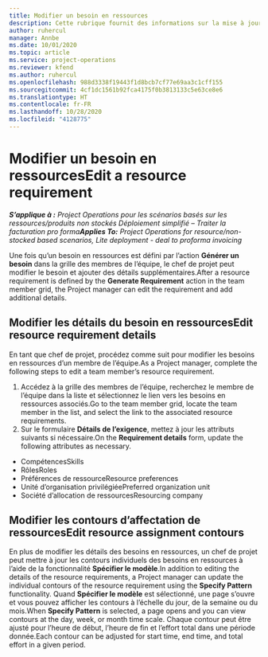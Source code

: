 ```yaml
---
title: Modifier un besoin en ressources
description: Cette rubrique fournit des informations sur la mise à jour des informations sur les besoins en ressources.
author: ruhercul
manager: Annbe
ms.date: 10/01/2020
ms.topic: article
ms.service: project-operations
ms.reviewer: kfend
ms.author: ruhercul
ms.openlocfilehash: 988d3338f19443f1d8bcb7cf77e69aa3c1cff155
ms.sourcegitcommit: 4cf1dc1561b92fca4175f0b3813133c5e63ce8e6
ms.translationtype: HT
ms.contentlocale: fr-FR
ms.lasthandoff: 10/28/2020
ms.locfileid: "4128775"
---
```

# <a name="edit-a-resource-requirement"></a><span data-ttu-id="5f4d6-103">Modifier un besoin en ressources</span><span class="sxs-lookup"><span data-stu-id="5f4d6-103">Edit a resource requirement</span></span>

<span data-ttu-id="5f4d6-104">_**S’applique à :** Project Operations pour les scénarios basés sur les ressources/produits non stockés Déploiement simplifié – Traiter la facturation pro forma_</span><span class="sxs-lookup"><span data-stu-id="5f4d6-104">_**Applies To:** Project Operations for resource/non-stocked based scenarios, Lite deployment - deal to proforma invoicing_</span></span>

<span data-ttu-id="5f4d6-105">Une fois qu’un besoin en ressources est défini par l’action **Générer un besoin** dans la grille des membres de l’équipe, le chef de projet peut modifier le besoin et ajouter des détails supplémentaires.</span><span class="sxs-lookup"><span data-stu-id="5f4d6-105">After a resource requirement is defined by the **Generate Requirement** action in the team member grid, the Project manager can edit the requirement and add additional details.</span></span>

## <a name="edit-resource-requirement-details"></a><span data-ttu-id="5f4d6-106">Modifier les détails du besoin en ressources</span><span class="sxs-lookup"><span data-stu-id="5f4d6-106">Edit resource requirement details</span></span>

<span data-ttu-id="5f4d6-107">En tant que chef de projet, procédez comme suit pour modifier les besoins en ressources d’un membre de l’équipe.</span><span class="sxs-lookup"><span data-stu-id="5f4d6-107">As a Project manager, complete the following steps to edit a team member’s resource requirement.</span></span>

1. <span data-ttu-id="5f4d6-108">Accédez à la grille des membres de l’équipe, recherchez le membre de l’équipe dans la liste et sélectionnez le lien vers les besoins en ressources associés.</span><span class="sxs-lookup"><span data-stu-id="5f4d6-108">Go to the team member grid, locate the team member in the list, and select the link to the associated resource requirements.</span></span>
2. <span data-ttu-id="5f4d6-109">Sur le formulaire **Détails de l’exigence**, mettez à jour les attributs suivants si nécessaire.</span><span class="sxs-lookup"><span data-stu-id="5f4d6-109">On the **Requirement details** form, update the following attributes as necessary.</span></span>

- <span data-ttu-id="5f4d6-110">Compétences</span><span class="sxs-lookup"><span data-stu-id="5f4d6-110">Skills</span></span>
- <span data-ttu-id="5f4d6-111">Rôles</span><span class="sxs-lookup"><span data-stu-id="5f4d6-111">Roles</span></span>
- <span data-ttu-id="5f4d6-112">Préférences de ressource</span><span class="sxs-lookup"><span data-stu-id="5f4d6-112">Resource preferences</span></span>
- <span data-ttu-id="5f4d6-113">Unité d’organisation privilégiée</span><span class="sxs-lookup"><span data-stu-id="5f4d6-113">Preferred organization unit</span></span>
- <span data-ttu-id="5f4d6-114">Société d’allocation de ressources</span><span class="sxs-lookup"><span data-stu-id="5f4d6-114">Resourcing company</span></span>

## <a name="edit-resource-assignment-contours"></a><span data-ttu-id="5f4d6-115">Modifier les contours d’affectation de ressources</span><span class="sxs-lookup"><span data-stu-id="5f4d6-115">Edit resource assignment contours</span></span>

<span data-ttu-id="5f4d6-116">En plus de modifier les détails des besoins en ressources, un chef de projet peut mettre à jour les contours individuels des besoins en ressources à l’aide de la fonctionnalité **Spécifier le modèle**.</span><span class="sxs-lookup"><span data-stu-id="5f4d6-116">In addition to editing the details of the resource requirements, a Project manager can update the individual contours of the resource requirement using the **Specify Pattern** functionality.</span></span> <span data-ttu-id="5f4d6-117">Quand **Spécifier le modèle** est sélectionné, une page s’ouvre et vous pouvez afficher les contours à l’échelle du jour, de la semaine ou du mois.</span><span class="sxs-lookup"><span data-stu-id="5f4d6-117">When **Specify Pattern** is selected, a page opens and you can view contours at the day, week, or month time scale.</span></span> <span data-ttu-id="5f4d6-118">Chaque contour peut être ajusté pour l’heure de début, l’heure de fin et l’effort total dans une période donnée.</span><span class="sxs-lookup"><span data-stu-id="5f4d6-118">Each contour can be adjusted for start time, end time, and total effort in a given period.</span></span>